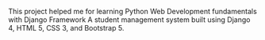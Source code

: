 This project helped me for learning Python Web Development fundamentals with Django Framework
A student management system built using Django 4, HTML 5, CSS 3, and Bootstrap 5.
